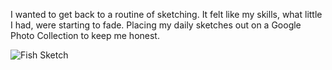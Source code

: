 I wanted to get back to a routine of sketching. It felt like my skills, what little I had, were starting to fade. Placing my daily sketches out on a Google Photo Collection to keep me honest.

![Fish Sketch](https://goo.gl/photos/jsL6VKeMpwkdTEVF7)